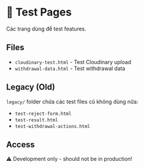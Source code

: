 # 🧪 Test Pages

Các trang dùng để test features.

## Files

- `cloudinary-test.html` - Test Cloudinary upload
- `withdrawal-data.html` - Test withdrawal data

## Legacy (Old)

`legacy/` folder chứa các test files cũ không dùng nữa:
- `test-reject-form.html`
- `test-result.html`  
- `test-withdrawal-actions.html`

## Access

⚠️ Development only - should not be in production!

